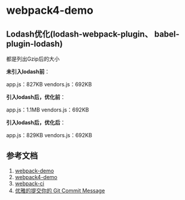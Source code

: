 # webpack4-demo

## Lodash优化(lodash-webpack-plugin、 babel-plugin-lodash)

都是列出Gzip后的大小

**未引入lodash前**：

app.js：827KB
vendors.js：692KB

**引入lodash后，优化前**：

app.js：1.1MB
vendors.js：692KB

**引入lodash后，优化后**：

app.js：829KB
vendors.js：692KB

## 参考文档

1. [webpack-demo](https://github.com/carloluis/webpack-demo)
2. [webpack4-demo](https://github.com/jdf2e/webpack4-demo)
3. [webpack-ci](https://github.com/Faithree/webpack-ci)
4. [优雅的提交你的 Git Commit Message](https://zhuanlan.zhihu.com/p/34223150)

